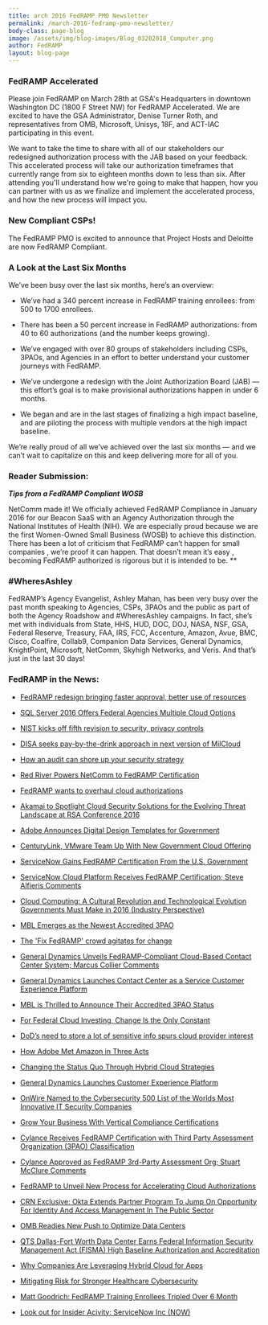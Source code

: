 ```yaml
---
title: arch 2016 FedRAMP PMO Newsletter
permalink: /march-2016-fedramp-pmo-newsletter/
body-class: page-blog
image: /assets/img/blog-images/Blog_03202018_Computer.png
author: FedRAMP
layout: blog-page
---
```

### FedRAMP Accelerated

Please join FedRAMP on March 28th at GSA's Headquarters in downtown Washington DC (1800 F Street NW) for FedRAMP Accelerated. We are excited to have the GSA Administrator, Denise Turner Roth, and representatives from OMB, Microsoft, Unisys, 18F, and ACT-IAC participating in this event.

We want to take the time to share with all of our stakeholders our redesigned authorization process with the JAB based on your feedback. This accelerated process will take our authorization timeframes that currently range from six to eighteen months down to less than six. After attending you'll understand how we're going to make that happen, how you can partner with us as we finalize and implement the accelerated process, and how the new process will impact you.

### New Compliant CSPs!

The FedRAMP PMO is excited to announce that Project Hosts and Deloitte are now FedRAMP Compliant.

### A Look at the Last Six Months

We’ve been busy over the last six months, here’s an overview:

* We’ve had a 340 percent increase in FedRAMP training enrollees: from 500 to 1700 enrollees.

* There has been a 50 percent increase in FedRAMP authorizations: from 40 to 60 authorizations (and the number keeps growing).

* We’ve engaged with over 80 groups of stakeholders including CSPs, 3PAOs, and Agencies in an effort to better understand your customer journeys with FedRAMP.

* We’ve undergone a redesign with the Joint Authorization Board (JAB) — this effort’s goal is to make provisional authorizations happen in under 6 months.

* We began and are in the last stages of finalizing a high impact baseline, and are piloting the process with multiple vendors at the high impact baseline.

We’re really proud of all we’ve achieved over the last six months — and we can’t wait to capitalize on this and keep delivering more for all of you.

### Reader Submission:

_**Tips from a FedRAMP Compliant WOSB**_

NetComm made it! We officially achieved FedRAMP Compliance in January 2016 for our Beacon SaaS with an Agency Authorization through the National Institutes of Health (NIH). We are especially proud because we are the first Women-Owned Small Business (WOSB) to achieve this distinction. There has been a lot of criticism that FedRAMP can’t happen for small companies , we’re proof it can happen. That doesn’t mean it’s easy , becoming FedRAMP authorized is rigorous but it is intended to be. **

### #WheresAshley

FedRAMP’s Agency Evangelist, Ashley Mahan, has been very busy over the past month speaking to Agencies, CSPs, 3PAOs and the public as part of both the Agency Roadshow and #WheresAshley campaigns. In fact, she’s met with individuals from State, HHS, HUD, DOC, DOJ, NASA, NSF, GSA, Federal Reserve, Treasury, FAA, IRS, FCC, Accenture, Amazon, Avue, BMC, Cisco, Coalfire, Collab9, Companion Data Services, General Dynamics, KnightPoint, Microsoft, NetComm, Skyhigh Networks, and Veris. And that’s just in the last 30 days!

### FedRAMP in the News:

* [FedRAMP redesign bringing faster approval, better use of resources](http://federalnewsradio.com/technology/2016/02/jab-redesign-bring-faster-approval-better-alignment-resources/)

* [SQL Server 2016 Offers Federal Agencies Multiple Cloud Options](http://www.fedtechmagazine.com/article/2016/02/sql-server-2016-offers-federal-agencies-multiple-cloud-options)

* [NIST kicks off fifth revision to security, privacy controls](http://www.fiercegovernmentit.com/story/nist-kicks-fifth-revision-security-privacy-controls/2016-02-23)

* [DISA seeks pay-by-the-drink approach in next version of MilCloud](http://federalnewsradio.com/disa/2016/02/disa-seeks-pay-drink-approach-next-version-milcloud/)

* [How an audit can shore up your security strategy](http://www.csoonline.com/article/3036426/security/how-an-audit-can-shore-up-your-security-strategy.html)

* [Red River Powers NetComm to FedRAMP Certification](http://www.businesswire.com/news/home/20160224006029/en/Red-River-Powers-NetComm-FedRAMP-Certification)

* [FedRAMP wants to overhaul cloud authorizations](https://fcw.com/articles/2016/02/24/fedramp-overhaul-noble.aspx)

* [Akamai to Spotlight Cloud Security Solutions for the Evolving Threat Landscape at RSA Conference 2016](http://www.prnewswire.com/news-releases/akamai-to-spotlight-cloud-security-solutions-for-the-evolving-threat-landscape-at-rsa-conference-2016-300224988.html)

* [Adobe Announces Digital Design Templates for Government](http://www.econtentmag.com/Articles/News/News-Item/Adobe-Announces-Digital-Design-Templates-for-Government-109433.htm)

* [CenturyLink, VMware Team Up With New Government Cloud Offering](http://www.bsminfo.com/doc/centurylink-vmware-team-up-with-new-government-cloud-offering-0001)

* [ServiceNow Gains FedRAMP Certification From the U.S. Government](http://www.businesswire.com/news/home/20160229005262/en/ServiceNow-Gains-FedRAMP-Certification-U.S.-Government)

* [ServiceNow Cloud Platform Receives FedRAMP Certification; Steve Alfieris Comments](http://blog.executivebiz.com/2016/02/servicenow-cloud-platform-receives-fedramp-certification-steve-alfieris-comments/)

* [Cloud Computing: A Cultural Revolution and Technological Evolution Governments Must Make in 2016 (Industry Perspective)](http://www.govtech.com/opinion/Cloud-Computing-a-Cultural-Revolution-and-Technological-Evolution-Governments-Must-Make-in-2016.html)

* [MBL Emerges as the Newest Accredited 3PAO](http://www.prweb.com/releases/2016/03/prweb13239348.htm)

* [The 'Fix FedRAMP' crowd agitates for change](https://fcw.com/articles/2016/03/03/fix-fedramp-crowd.aspx)

* [General Dynamics Unveils FedRAMP-Compliant Cloud-Based Contact Center System; Marcus Collier Comments](http://blog.executivebiz.com/2016/03/general-dynamics-unveils-fedramp-compliant-cloud-based-contact-center-system-marcus-collier-comments/)

* [General Dynamics Launches Contact Center as a Service Customer Experience Platform](http://www.prnewswire.com/news-releases/general-dynamics-launches-contact-center-as-a-service-customer-experience-platform-300229591.html)

* [MBL is Thrilled to Announce Their Accredited 3PAO Status](http://www.consumerelectronicsnet.com/article/MBL-is-Thrilled-to-Announce-Their-Accredited-3PAO-Status-4319229)

* [For Federal Cloud Investing, Change Is the Only Constant](http://www.ecommercetimes.com/story/83191.html)

* [DoD’s need to store a lot of sensitive info spurs cloud provider interest](http://federalnewsradio.com/defense/2016/03/dods-need-store-lot-sensitive-info-spurs-cloud-provider-interest/)

* [How Adobe Met Amazon in Three Acts](http://amazon.cioreview.com/cxoinsight/how-adobe-met-amazon-in-three-acts-nid-12736-cid-64.html)

* [Changing the Status Quo Through Hybrid Cloud Strategies](http://amazon.cioreview.com/cxoinsight/changing-the-status-quo-through-hybrid-cloud-strategies--nid-12985-cid-64.html)

* [General Dynamics Launches Customer Experience Platform](http://www.destinationcrm.com/Articles/CRM-News/CRM-Across-the-Wire/General-Dynamics-Launches-Customer-Experience-Platform-109604.aspx)

* [OnWire Named to the Cybersecurity 500 List of the Worlds Most Innovative IT Security Companies](http://www.consumerelectronicsnet.com/article/OnWire-Named-to-the-Cybersecurity-500-List-of-the-Worlds-Most-Innovative-IT-Security-Companies-4325960)

* [Grow Your Business With Vertical Compliance Certifications](http://talkincloud.com/blog/grow-your-business-vertical-compliance-certifications)

* [Cylance Receives FedRAMP Certification with Third Party Assessment Organization (3PAO) Classification](http://www.prnewswire.com/news-releases/cylance-receives-fedramp-certification-with-third-party-assessment-organization-3pao-classification-300232335.html)

* [Cylance Approved as FedRAMP 3rd-Party Assessment Org; Stuart McClure Comments](http://blog.executivebiz.com/2016/03/cylance-approved-as-fedramp-3rd-party-assessment-org-stuart-mcclure-comments/)

* [FedRAMP to Unveil New Process for Accelerating Cloud Authorizations](http://www.fedtechmagazine.com/article/2016/03/fedramp-unveil-new-process-accelerating-cloud-authorizations)

* [CRN Exclusive: Okta Extends Partner Program To Jump On Opportunity For Identity And Access Management In The Public Sector](http://www.crn.com/news/security/300079973/crn-exclusive-okta-extends-partner-program-to-jump-on-opportunity-for-identity-and-access-management-in-the-public-sector.htm)

* [OMB Readies New Push to Optimize Data Centers](https://www.govtechworks.com/omb-readies-new-push-to-optimize-data-centers/#gs.BvwQCpY)

* [QTS Dallas-Fort Worth Data Center Earns Federal Information Security Management Act (FISMA) High Baseline Authorization and Accreditation](http://www.prnewswire.com/news-releases/qts-dallas-fort-worth-data-center-earns-federal-information-security-management-act-fisma-high-baseline-authorization-and-accreditation-300233014.html)

* [Why Companies Are Leveraging Hybrid Cloud for Apps](https://appdevelopermagazine.com/3718/2016/3/9/Why-Companies-Are-Leveraging-Hybrid-Cloud-for-Apps/)

* [Mitigating Risk for Stronger Healthcare Cybersecurity](http://healthitsecurity.com/news/mitigating-risk-for-stronger-healthcare-cybersecurity)

* [Matt Goodrich: FedRAMP Training Enrollees Tripled Over 6 Month](http://www.executivegov.com/2016/03/matt-goodrich-fedramp-training-enrollees-tripled-over-6-months/)

* [Look out for Insider Acivity: ServiceNow Inc (NOW)](http://cwruobserver.com/2016/03/11/look-out-for-insider-acivity-servicenow-inc-now/)
